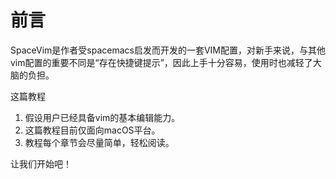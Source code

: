 # 前言

SpaceVim是作者受spacemacs启发而开发的一套VIM配置，对新手来说，与其他vim配置的重要不同是“存在快捷键提示”，因此上手十分容易，使用时也减轻了大脑的负担。

这篇教程

1. 假设用户已经具备vim的基本编辑能力。
2. 这篇教程目前仅面向macOS平台。
3. 教程每个章节会尽量简单，轻松阅读。

让我们开始吧！


